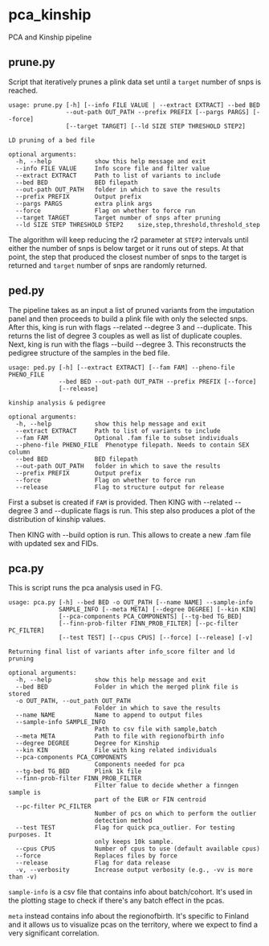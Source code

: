 # pca_kinship
PCA and Kinship pipeline

## prune.py

Script that iteratively prunes a plink data set until a `target` number of snps is reached. 
```
usage: prune.py [-h] [--info FILE VALUE | --extract EXTRACT] --bed BED
                --out-path OUT_PATH --prefix PREFIX [--pargs PARGS] [--force]
                [--target TARGET] [--ld SIZE STEP THRESHOLD STEP2]

LD pruning of a bed file

optional arguments:
  -h, --help            show this help message and exit
  --info FILE VALUE     Info score file and filter value
  --extract EXTRACT     Path to list of variants to include
  --bed BED             BED filepath
  --out-path OUT_PATH   folder in which to save the results
  --prefix PREFIX       Output prefix
  --pargs PARGS         extra plink args
  --force               Flag on whether to force run
  --target TARGET       Target number of snps after pruning
  --ld SIZE STEP THRESHOLD STEP2    size,step,threshold,threshold_step

```

The algorithm will keep reducing the r2 parameter at `STEP2` intervals until either the number of snps is below target or it runs out of steps. At that point, the step that produced the closest number of snps to the target is returned and `target` number of snps are randomly returned.

## ped.py

The pipeline takes as an input a list of pruned variants from the imputation panel and then proceeds to build a plink file with only the selected snps. After this, king is run with flags --related --degree 3 and --duplicate. This returns the list of degree 3 couples as well as list of duplicate couples. Next, king is run with the flags --build --degree 3. This reconstructs the pedigree structure of the samples in the bed file.

```
usage: ped.py [-h] [--extract EXTRACT] [--fam FAM] --pheno-file PHENO_FILE
              --bed BED --out-path OUT_PATH --prefix PREFIX [--force]
              [--release]

kinship analysis & pedigree

optional arguments:
  -h, --help            show this help message and exit
  --extract EXTRACT     Path to list of variants to include
  --fam FAM             Optional .fam file to subset individuals
  --pheno-file PHENO_FILE  Phenotype filepath. Needs to contain SEX column
  --bed BED             BED filepath
  --out-path OUT_PATH   folder in which to save the results
  --prefix PREFIX       Output prefix
  --force               Flag on whether to force run
  --release             Flag to structure output for release

```

First a subset is created if `FAM` is provided. Then KING with --related --degree 3 and --duplicate flags is run.
This step also produces a plot of the distribution of kinship values.

Then KING with --build option is run. This allows to create a new .fam file with updated sex and FIDs.

## pca.py
This is script runs the pca analysis used in FG.

```
usage: pca.py [-h] --bed BED -o OUT_PATH [--name NAME] --sample-info
              SAMPLE_INFO [--meta META] [--degree DEGREE] [--kin KIN]
              [--pca-components PCA_COMPONENTS] [--tg-bed TG_BED]
              [--finn-prob-filter FINN_PROB_FILTER] [--pc-filter PC_FILTER]
              [--test TEST] [--cpus CPUS] [--force] [--release] [-v]

Returning final list of variants after info_score filter and ld pruning

optional arguments:
  -h, --help            show this help message and exit
  --bed BED             Folder in which the merged plink file is stored
  -o OUT_PATH, --out_path OUT_PATH
                        Folder in which to save the results
  --name NAME           Name to append to output files
  --sample-info SAMPLE_INFO
                        Path to csv file with sample,batch
  --meta META           Path to file with regionofbirth info
  --degree DEGREE       Degree for Kinship
  --kin KIN             File with king related individuals
  --pca-components PCA_COMPONENTS
                        Components needed for pca
  --tg-bed TG_BED       Plink 1k file
  --finn-prob-filter FINN_PROB_FILTER
                        Filter falue to decide whether a finngen sample is
                        part of the EUR or FIN centroid
  --pc-filter PC_FILTER
                        Number of pcs on which to perform the outlier
                        detection method
  --test TEST           Flag for quick pca_outlier. For testing purposes. It
                        only keeps 10k sample.
  --cpus CPUS           Number of cpus to use (default available cpus)
  --force               Replaces files by force
  --release             Flag for data release
  -v, --verbosity       Increase output verbosity (e.g., -vv is more than -v)
```

`sample-info` is a csv file that contains info about batch/cohort. It's used in the plotting stage to check if there's any batch effect in the pcas.

`meta` instead contains info about the regionofbirth. It's specific to Finland and it allows us to visualize pcas on the territory, where we expect to find a very significant correlation.
